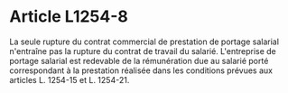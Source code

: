 # Article L1254-8

La seule rupture du contrat commercial de prestation de portage salarial n'entraîne pas la rupture du contrat de travail du salarié. L'entreprise de portage salarial est redevable de la rémunération due au salarié porté correspondant à la prestation réalisée dans les conditions prévues aux articles L. 1254-15 et L. 1254-21.